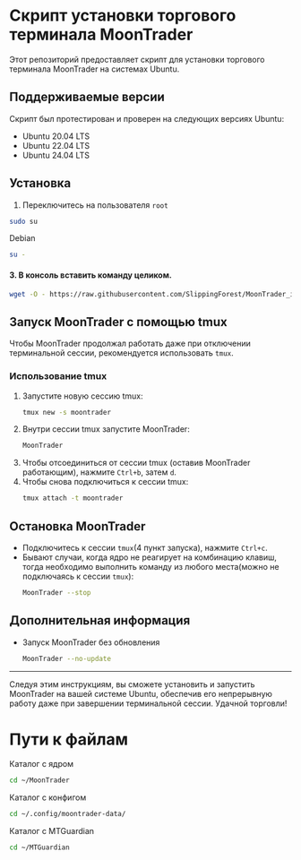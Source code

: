 
# Скрипт установки торгового терминала MoonTrader

Этот репозиторий предоставляет скрипт для установки торгового терминала MoonTrader на системах Ubuntu.

## Поддерживаемые версии
Скрипт был протестирован и проверен на следующих версиях Ubuntu:
- Ubuntu 20.04 LTS
- Ubuntu 22.04 LTS
- Ubuntu 24.04 LTS

## Установка
1. Переключитесь на пользователя `root`
```bash
sudo su
```
Debian 
```bash
su -
```

#### 3. В консоль вставить команду целиком.
```bash
wget -O - https://raw.githubusercontent.com/SlippingForest/MoonTrader_install/master/Linux/install.sh | bash <(cat) </dev/tty
```
## Запуск MoonTrader с помощью tmux
Чтобы MoonTrader продолжал работать даже при отключении терминальной сессии, рекомендуется использовать `tmux`.

### Использование tmux
1. Запустите новую сессию tmux:
   ```bash
   tmux new -s moontrader
   ```
2. Внутри сессии tmux запустите MoonTrader:
   ```bash
   MoonTrader
   ```
3. Чтобы отсоединиться от сессии tmux (оставив MoonTrader работающим), нажмите `Ctrl+b`, затем `d`.
4. Чтобы снова подключиться к сессии tmux:
   ```bash
   tmux attach -t moontrader
   ```

## Остановка MoonTrader
   - Подключитесь к сессии `tmux`(4 пункт запуска), нажмите `Ctrl+c`. 
   - Бывают случаи, когда ядро не реагирует на комбинацию клавиш, тогда необходимо выполнить команду из любого места(можно не подключаясь к сессии `tmux`):
      ```bash
      MoonTrader --stop
      ```

## Дополнительная информация
- Запуск MoonTrader без обновления
   ```bash
   MoonTrader --no-update
   ```
---

Следуя этим инструкциям, вы сможете установить и запустить MoonTrader на вашей системе Ubuntu, обеспечив его непрерывную работу даже при завершении терминальной сессии. Удачной торговли!


# Пути к файлам
Каталог с ядром
```bash
cd ~/MoonTrader
```
Каталог с конфигом
```bash
cd ~/.config/moontrader-data/
```
Каталог с MTGuardian
```bash
cd ~/MTGuardian
```